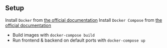 ## Setup

Install `Docker` from [the official documentation](https://docs.docker.com/engine/installation/)
Install `Docker Compose` from [the official documentation](https://docs.docker.com/compose/install/)

* Build images with `docker-compose build`
* Run frontend & backend on default ports with `docker-compose up`
